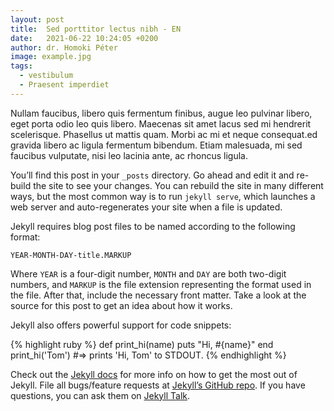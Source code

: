 ```yaml
---
layout: post
title:  Sed porttitor lectus nibh - EN
date:   2021-06-22 10:24:05 +0200
author: dr. Homoki Péter
image: example.jpg
tags:
  - vestibulum
  - Praesent imperdiet
---
```

<p class="highlighted">
Nullam faucibus, libero quis fermentum finibus, augue leo pulvinar libero, eget porta odio leo quis libero. Maecenas sit amet lacus sed mi hendrerit scelerisque. Phasellus ut mattis quam. Morbi ac mi et neque consequat.ed gravida libero ac ligula fermentum bibendum. Etiam malesuada, mi sed faucibus vulputate, nisi leo lacinia ante, ac rhoncus ligula.
</p>

You’ll find this post in your `_posts` directory. Go ahead and edit it and re-build the site to see your changes. You can rebuild the site in many different ways, but the most common way is to run `jekyll serve`, which launches a web server and auto-regenerates your site when a file is updated.

Jekyll requires blog post files to be named according to the following format:

`YEAR-MONTH-DAY-title.MARKUP`

Where `YEAR` is a four-digit number, `MONTH` and `DAY` are both two-digit numbers, and `MARKUP` is the file extension representing the format used in the file. After that, include the necessary front matter. Take a look at the source for this post to get an idea about how it works.

Jekyll also offers powerful support for code snippets:

{% highlight ruby %}
def print_hi(name)
  puts "Hi, #{name}"
end
print_hi('Tom')
#=> prints 'Hi, Tom' to STDOUT.
{% endhighlight %}

Check out the [Jekyll docs][jekyll-docs] for more info on how to get the most out of Jekyll. File all bugs/feature requests at [Jekyll’s GitHub repo][jekyll-gh]. If you have questions, you can ask them on [Jekyll Talk][jekyll-talk].

[jekyll-docs]: https://jekyllrb.com/docs/home
[jekyll-gh]:   https://github.com/jekyll/jekyll
[jekyll-talk]: https://talk.jekyllrb.com/
